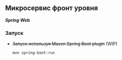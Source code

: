 Микросервис фронт уровня
------------------------

_**Spring Web**_

### Запуск
* ~~Запуск используя Maven Spring Boot plugin~~ (WIP)
    ```bash
    mvn spring-boot:run
    ```
